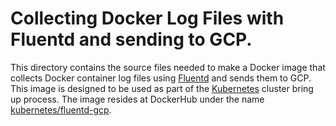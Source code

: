 # Collecting Docker Log Files with Fluentd and sending to GCP.
This directory contains the source files needed to make a Docker image
that collects Docker container log files using [Fluentd](http://www.fluentd.org/)
and sends them to GCP.
This image is designed to be used as part of the [Kubernetes](https://github.com/GoogleCloudPlatform/kubernetes)
cluster bring up process. The image resides at DockerHub under the name
[kubernetes/fluentd-gcp](https://registry.hub.docker.com/u/kubernetes/fluentd-gcp/).

